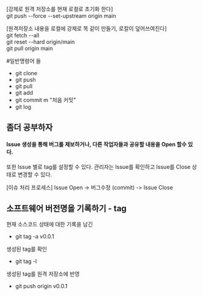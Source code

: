 [강제로 원격 저장소를 현재 로컬로 초기화 한다]  
git push --force --set-upstream origin main  
  
[원격저장소 내용을 로컬에 강제로 똑 같이 만들기, 로칼이 덮어쓰여진다]  
git fetch --all  
git reset --hard origin/main  
git pull origin main  
  
  

#일반명령어 들
- git clone
- git push
- git pull
- git add
- git commit m "처음 커밋"
- git log

## 좀더 공부하자

#### Issue 생성을 통해 버그를 제보하거나, 다른 작업자들과 공유할 내용을 Open 할수 있다.
또한 Issue 별로 tag를 설정할 수 있다.
관리자는 Issue를 확인하고 Issue를 Close 상태로 변경할 수 있다.

[이슈 처리 프로세스]
Issue Open -> 버그수정 (commit) -> Issue Close

## 소프트웨어 버전명을 기록하기 - tag
현재 소스코드 상태에 대한 기록을 남긴
- git tag -a v0.0.1

생성된 tag를 확인
- git tag -l

생성된 tag를 원격 저장소에 반영
- git push origin v0.0.1









